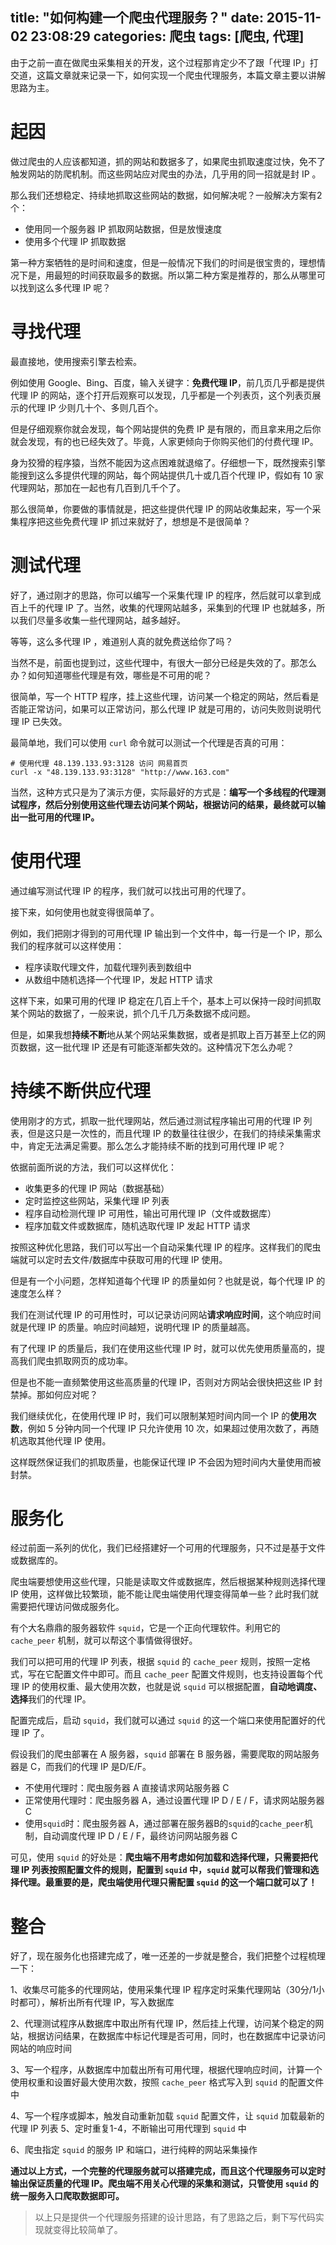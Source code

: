 title: "如何构建一个爬虫代理服务？"
date: 2015-11-02 23:08:29
categories: 爬虫
tags: [爬虫, 代理]
---

由于之前一直在做爬虫采集相关的开发，这个过程那肯定少不了跟「代理 IP」打交道，这篇文章就来记录一下，如何实现一个爬虫代理服务，本篇文章主要以讲解思路为主。

# 起因

做过爬虫的人应该都知道，抓的网站和数据多了，如果爬虫抓取速度过快，免不了触发网站的防爬机制。而这些网站应对爬虫的办法，几乎用的同一招就是封 IP 。

那么我们还想稳定、持续地抓取这些网站的数据，如何解决呢？一般解决方案有2个：

- 使用同一个服务器 IP 抓取网站数据，但是放慢速度
- 使用多个代理 IP 抓取数据

第一种方案牺牲的是时间和速度，但是一般情况下我们的时间是很宝贵的，理想情况下是，用最短的时间获取最多的数据。所以第二种方案是推荐的，那么从哪里可以找到这么多代理 IP 呢？

# 寻找代理

最直接地，使用搜索引擎去检索。

例如使用 Google、Bing、百度，输入关键字：**免费代理 IP**，前几页几乎都是提供代理 IP 的网站，逐个打开后观察可以发现，几乎都是一个列表页，这个列表页展示的代理 IP 少则几十个、多则几百个。

但是仔细观察你就会发现，每个网站提供的免费 IP 是有限的，而且拿来用之后你就会发现，有的也已经失效了。毕竟，人家更倾向于你购买他们的付费代理 IP。

身为狡猾的程序猿，当然不能因为这点困难就退缩了。仔细想一下，既然搜索引擎能搜到这么多提供代理的网站，每个网站提供几十或几百个代理 IP，假如有 10 家代理网站，那加在一起也有几百到几千个了。

那么很简单，你要做的事情就是，把这些提供代理 IP 的网站收集起来，写一个采集程序把这些免费代理 IP 抓过来就好了，想想是不是很简单？

# 测试代理

好了，通过刚才的思路，你可以编写一个采集代理 IP 的程序，然后就可以拿到成百上千的代理 IP 了。当然，收集的代理网站越多，采集到的代理 IP 也就越多，所以我们尽量多收集一些代理网站，越多越好。

等等，这么多代理 IP ，难道别人真的就免费送给你了吗？

当然不是，前面也提到过，这些代理中，有很大一部分已经是失效的了。那怎么办？如何知道哪些代理是有效，哪些是不可用的呢？

很简单，写一个 HTTP 程序，挂上这些代理，访问某一个稳定的网站，然后看是否能正常访问，如果可以正常访问，那么代理 IP 就是可用的，访问失败则说明代理 IP 已失效。

最简单地，我们可以使用 `curl` 命令就可以测试一个代理是否真的可用：

```
# 使用代理 48.139.133.93:3128 访问 网易首页
curl -x "48.139.133.93:3128" "http://www.163.com"
```

当然，这种方式只是为了演示方便，实际最好的方式是：**编写一个多线程的代理测试程序，然后分别使用这些代理去访问某个网站，根据访问的结果，最终就可以输出一批可用的代理 IP。**

<!-- more -->

# 使用代理

通过编写测试代理 IP 的程序，我们就可以找出可用的代理了。

接下来，如何使用也就变得很简单了。

例如，我们把刚才得到的可用代理 IP 输出到一个文件中，每一行是一个 IP，那么我们的程序就可以这样使用：

- 程序读取代理文件，加载代理列表到数组中
- 从数组中随机选择一个代理 IP，发起 HTTP 请求

这样下来，如果可用的代理 IP 稳定在几百上千个，基本上可以保持一段时间抓取某个网站的数据了，一般来说，抓个几千几万条数据不成问题。

但是，如果我想**持续不断**地从某个网站采集数据，或者是抓取上百万甚至上亿的网页数据，这一批代理 IP 还是有可能逐渐都失效的。这种情况下怎么办呢？

# 持续不断供应代理

使用刚才的方式，抓取一批代理网站，然后通过测试程序输出可用的代理 IP 列表，但是这只是一次性的，而且代理 IP 的数量往往很少，在我们的持续采集需求中，肯定无法满足需要。那么怎么才能持续不断的找到可用代理 IP 呢？

依据前面所说的方法，我们可以这样优化：

- 收集更多的代理 IP 网站（数据基础）
- 定时监控这些网站，采集代理 IP 列表
- 程序自动检测代理 IP 可用性，输出可用代理 IP（文件或数据库）
- 程序加载文件或数据库，随机选取代理 IP 发起 HTTP 请求

按照这种优化思路，我们可以写出一个自动采集代理 IP 的程序。这样我们的爬虫端就可以定时去文件/数据库中获取可用的代理 IP 使用。

但是有一个小问题，怎样知道每个代理 IP 的质量如何？也就是说，每个代理 IP 的速度怎么样？

我们在测试代理 IP 的可用性时，可以记录访问网站**请求响应时间**，这个响应时间就是代理 IP 的质量。响应时间越短，说明代理 IP 的质量越高。

有了代理 IP 的质量后，我们在使用这些代理 IP 时，就可以优先使用质量高的，提高我们爬虫抓取网页的成功率。

但是也不能一直频繁使用这些高质量的代理 IP，否则对方网站会很快把这些 IP 封禁掉。那如何应对呢？

我们继续优化，在使用代理 IP 时，我们可以限制某短时间内同一个 IP 的**使用次数**，例如 5 分钟内同一个代理 IP 只允许使用 10 次，如果超过使用次数了，再随机选取其他代理 IP 使用。

这样既然保证我们的抓取质量，也能保证代理 IP 不会因为短时间内大量使用而被封禁。

# 服务化

经过前面一系列的优化，我们已经搭建好一个可用的代理服务，只不过是基于文件或数据库的。

爬虫端要想使用这些代理，只能是读取文件或数据库，然后根据某种规则选择代理 IP 使用，这样做比较繁琐，能不能让爬虫端使用代理变得简单一些？此时我们就需要把代理访问做成服务化。

有个大名鼎鼎的服务器软件 `squid`，它是一个正向代理软件。利用它的 `cache_peer` 机制，就可以帮这个事情做得很好。

我们可以把可用的代理 IP 列表，根据 `squid` 的 `cache_peer` 规则，按照一定格式，写在它配置文件中即可。而且 `cache_peer` 配置文件规则，也支持设置每个代理 IP 的使用权重、最大使用次数，也就是说 `squid` 可以根据配置，**自动地调度、选择**我们的代理 IP。

配置完成后，启动 `squid`，我们就可以通过 `squid` 的这一个端口来使用配置好的代理 IP 了。

假设我们的爬虫部署在 A 服务器，`squid` 部署在 B 服务器，需要爬取的网站服务器是 C，而我们的代理 IP 是D/E/F。

- 不使用代理时：爬虫服务器 A 直接请求网站服务器 C
- 正常使用代理时：爬虫服务器 A，通过设置代理 IP D / E / F，请求网站服务器 C
- 使用`squid`时：爬虫服务器 A，通过部署在服务器B的`squid`的`cache_peer`机制，自动调度代理 IP D / E / F，最终访问网站服务器 C

可见，使用 `squid` 的好处是：**爬虫端不用考虑如何加载和选择代理，只需要把代理 IP 列表按照配置文件的规则，配置到 `squid` 中，`squid` 就可以帮我们管理和选择代理。最重要的是，爬虫端使用代理只需配置 `squid` 的这一个端口就可以了！**

# 整合

好了，现在服务化也搭建完成了，唯一还差的一步就是整合，我们把整个过程梳理一下：

1、收集尽可能多的代理网站，使用采集代理 IP 程序定时采集代理网站（30分/1小时都可），解析出所有代理 IP，写入数据库

2、代理测试程序从数据库中取出所有代理 IP，然后挂上代理，访问某个稳定的网站，根据访问结果，在数据库中标记代理是否可用，同时，也在数据库中记录访问网站的响应时间

3、写一个程序，从数据库中加载出所有可用代理，根据代理响应时间，计算一个使用权重和设置好最大使用次数，按照 `cache_peer` 格式写入到 `squid` 的配置文件中

4、写一个程序或脚本，触发自动重新加载 `squid` 配置文件，让 `squid` 加载最新的代理 IP 列表
5、定时重复1-4，不断输出可用代理到 `squid` 中

6、爬虫指定 `squid` 的服务 IP 和端口，进行纯粹的网站采集操作

**通过以上方式，一个完整的代理服务就可以搭建完成，而且这个代理服务可以定时输出保证质量的代理 IP。爬虫端不用关心代理的采集和测试，只管使用 `squid` 的统一服务入口爬取数据即可。**

> 以上只是提供一个代理服务搭建的设计思路，有了思路之后，剩下写代码实现就变得比较简单了。

